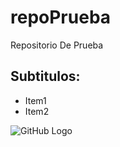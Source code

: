 # repoPrueba
Repositorio De Prueba

## Subtitulos:
* Item1
* Item2

![GitHub Logo](https://assets-cdn.github.com/images/modules/logos_page/Octocat.png)
